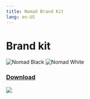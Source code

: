```yaml
---
title: Nomad Brand Kit
lang: en-US
---
```


# Brand kit

<head>
  <title>My HTML Document</title>
  <link rel="stylesheet" href="/brand-kit.css"/>
</head>
<img src="/Logo-Black.svg" alt="Nomad Black" class="logo logo--black"/>
<img src="/Logo-White.svg" alt="Nomad White" class="logo logo--white"/>

<a href="/nomad-brand-assets.zip" download class="download">
  <h3 class="download__text">Download</h3>
  <img src="/download.svg"/>
</a>

